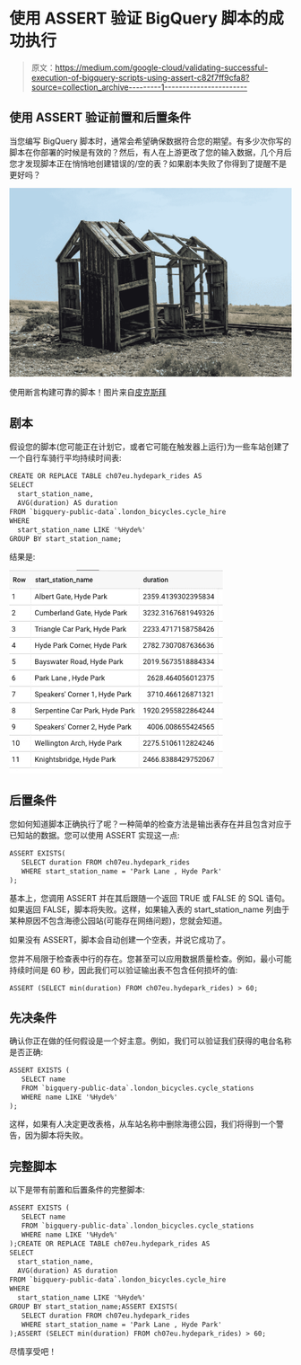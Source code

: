 # 使用 ASSERT 验证 BigQuery 脚本的成功执行

> 原文：<https://medium.com/google-cloud/validating-successful-execution-of-bigquery-scripts-using-assert-c82f7ff9cfa8?source=collection_archive---------1----------------------->

## 使用 ASSERT 验证前置和后置条件

当您编写 BigQuery 脚本时，通常会希望确保数据符合您的期望。有多少次你写的脚本在你部署的时候是有效的？然后，有人在上游更改了您的输入数据，几个月后您才发现脚本正在悄悄地创建错误的/空的表？如果剧本失败了你得到了提醒不是更好吗？

![](img/dd392a39843c7439fec8c9355529e530.png)

使用断言构建可靠的脚本！图片来自[皮克斯拜](https://pixabay.com/?utm_source=link-attribution&utm_medium=referral&utm_campaign=image&utm_content=4752149)

## 剧本

假设您的脚本(您可能正在计划它，或者它可能在触发器上运行)为一些车站创建了一个自行车骑行平均持续时间表:

```
CREATE OR REPLACE TABLE ch07eu.hydepark_rides AS
SELECT
  start_station_name,
  AVG(duration) AS duration
FROM `bigquery-public-data`.london_bicycles.cycle_hire
WHERE
  start_station_name LIKE '%Hyde%'
GROUP BY start_station_name;
```

结果是:

![](img/9733988214bc9ecfadef8f01c06dac8e.png)

## 后置条件

您如何知道脚本正确执行了呢？一种简单的检查方法是输出表存在并且包含对应于已知站的数据。您可以使用 ASSERT 实现这一点:

```
ASSERT EXISTS(
   SELECT duration FROM ch07eu.hydepark_rides
   WHERE start_station_name = 'Park Lane , Hyde Park'
);
```

基本上，您调用 ASSERT 并在其后跟随一个返回 TRUE 或 FALSE 的 SQL 语句。如果返回 FALSE，脚本将失败。这样，如果输入表的 start_station_name 列由于某种原因不包含海德公园站(可能存在网络问题)，您就会知道。

如果没有 ASSERT，脚本会自动创建一个空表，并说它成功了。

您并不局限于检查表中行的存在。您甚至可以应用数据质量检查。例如，最小可能持续时间是 60 秒，因此我们可以验证输出表不包含任何损坏的值:

```
ASSERT (SELECT min(duration) FROM ch07eu.hydepark_rides) > 60;
```

## 先决条件

确认你正在做的任何假设是一个好主意。例如，我们可以验证我们获得的电台名称是否正确:

```
ASSERT EXISTS (
   SELECT name 
   FROM `bigquery-public-data`.london_bicycles.cycle_stations
   WHERE name LIKE '%Hyde%'
);
```

这样，如果有人决定更改表格，从车站名称中删除海德公园，我们将得到一个警告，因为脚本将失败。

## 完整脚本

以下是带有前置和后置条件的完整脚本:

```
ASSERT EXISTS (
   SELECT name 
   FROM `bigquery-public-data`.london_bicycles.cycle_stations
   WHERE name LIKE '%Hyde%'
);CREATE OR REPLACE TABLE ch07eu.hydepark_rides AS
SELECT
  start_station_name,
  AVG(duration) AS duration
FROM `bigquery-public-data`.london_bicycles.cycle_hire
WHERE
  start_station_name LIKE '%Hyde%'
GROUP BY start_station_name;ASSERT EXISTS(
   SELECT duration FROM ch07eu.hydepark_rides
   WHERE start_station_name = 'Park Lane , Hyde Park'
);ASSERT (SELECT min(duration) FROM ch07eu.hydepark_rides) > 60;
```

尽情享受吧！
